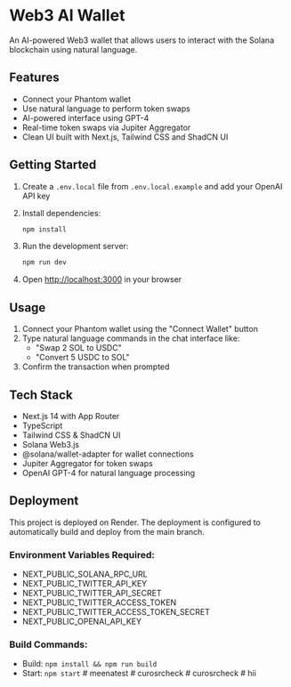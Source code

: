 # Web3 AI Wallet

An AI-powered Web3 wallet that allows users to interact with the Solana blockchain using natural language.

## Features

- Connect your Phantom wallet
- Use natural language to perform token swaps
- AI-powered interface using GPT-4
- Real-time token swaps via Jupiter Aggregator
- Clean UI built with Next.js, Tailwind CSS and ShadCN UI

## Getting Started

1. Create a `.env.local` file from `.env.local.example` and add your OpenAI API key

2. Install dependencies:
   ```bash
   npm install
   ```

3. Run the development server:
   ```bash
   npm run dev
   ```

4. Open [http://localhost:3000](http://localhost:3000) in your browser

## Usage

1. Connect your Phantom wallet using the "Connect Wallet" button
2. Type natural language commands in the chat interface like:
   - "Swap 2 SOL to USDC"
   - "Convert 5 USDC to SOL"
3. Confirm the transaction when prompted

## Tech Stack

- Next.js 14 with App Router
- TypeScript
- Tailwind CSS & ShadCN UI
- Solana Web3.js
- @solana/wallet-adapter for wallet connections
- Jupiter Aggregator for token swaps
- OpenAI GPT-4 for natural language processing

## Deployment

This project is deployed on Render. The deployment is configured to automatically build and deploy from the main branch.

### Environment Variables Required:
- NEXT_PUBLIC_SOLANA_RPC_URL
- NEXT_PUBLIC_TWITTER_API_KEY
- NEXT_PUBLIC_TWITTER_API_SECRET
- NEXT_PUBLIC_TWITTER_ACCESS_TOKEN
- NEXT_PUBLIC_TWITTER_ACCESS_TOKEN_SECRET
- NEXT_PUBLIC_OPENAI_API_KEY

### Build Commands:
- Build: `npm install && npm run build`
- Start: `npm start`
#   m e e n a t e s t 
 
 #   c u r o s r c h e c k 
 
 #   c u r o s r c h e c k 
 
 #   h i i 
 
 